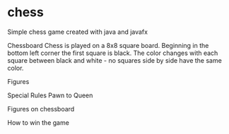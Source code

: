 # chess
Simple chess game created with java and javafx

Chessboard
Chess is played on a 8x8 square board. Beginning in the bottom left corner the first square is black. The color changes with each square between black and white - no squares side by side have the same color. 

Figures

Special Rules
Pawn to Queen

Figures on chessboard


How to win the game

